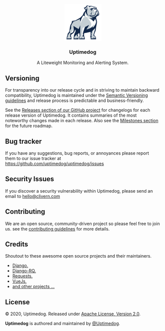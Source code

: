 <p align="center">
    <img alt="Uptimedog Logo" src="/assets/img/logo.png" height="120" />
    <h3 align="center">Uptimedog</h3>
    <p align="center">A Liteweight Monitoring and Alerting System.</p>
</p>


## Versioning

For transparency into our release cycle and in striving to maintain backward compatibility, Uptimedog is maintained under the [Semantic Versioning guidelines](https://semver.org/) and release process is predictable and business-friendly.

See the [Releases section of our GitHub project](https://github.com/uptimedog/uptimedog/releases) for changelogs for each release version of Uptimedog. It contains summaries of the most noteworthy changes made in each release. Also see the [Milestones section](https://github.com/uptimedog/uptimedog/milestones) for the future roadmap.

## Bug tracker

If you have any suggestions, bug reports, or annoyances please report them to our issue tracker at https://github.com/uptimedog/uptimedog/issues


## Security Issues

If you discover a security vulnerability within Uptimedog, please send an email to [hello@clivern.com](mailto:hello@clivern.com)


## Contributing

We are an open source, community-driven project so please feel free to join us. see the [contributing guidelines](CONTRIBUTING.md) for more details.


## Credits

Shoutout to these awesome open source projects and their maintainers.

- [Django.](https://www.djangoproject.com/)
- [Django-RQ.](https://github.com/rq/django-rq)
- [Requests.](https://github.com/kennethreitz/requests)
- [VueJs.](https://vuejs.org/)
- [and other projects ...](requirements.txt)


## License

© 2020, Uptimedog. Released under [Apache License, Version 2.0](https://www.apache.org/licenses/LICENSE-2.0).

**Uptimedog** is authored and maintained by [@Uptimedog](https://github.com/uptimedog).